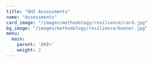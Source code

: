 ```yaml
---
title: "OHI Assessments"
name: "Assessments"
card_image: "/images/methodology/resilience/card.jpg"
bg_image: "/images/methodology/resilience/banner.jpg"
menu:
  main:
    parent: 'OHI+'
    weight: 2
---
```


